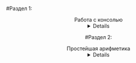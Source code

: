 #Раздел 1:
<center>Работа с консолью </ center>
<details>

1) Вывести на экран текст "Silence is golden".
2) Вывести на экран текущее название дня недели, название месяца и свое имя. Каждое слово должно быть в отдельной строке.
3) Вывести на экран пять строк из нулей, причем количество нулей в каждой строке равно номеру строки.
4) Вывести на экран прямоугольник, заполненный буквами А. Количество строк в прямоугольнике равно 5, количество столбцов равно 8.
5) Вывести на экран букву "W" из символов "*" (звездочка).
6) Вывести на экран результат вычисления 1+2−4.

|1|2|3|4|5|6|
|:-:|:-:|:-:|:-:|:-:|:-:|:-:|
|[ ]|[ ]|[ ]|[ ]|[ ]|[ ]|

</details>

#Раздел 2:
<center> Простейшая арифметика </ center>
<details>



</details>
